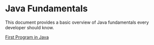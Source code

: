 # Java Fundamentals

This document provides a basic overview of Java fundamentals every developer should know.

[First Program in Java](https://github.com/ashwinisomani/Learn-ObjectOriented-in-JAVA/blob/master/src/FirstProgram/FirstProgram.java)

